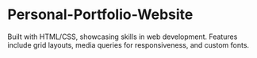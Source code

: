 # Personal-Portfolio-Website
Built with HTML/CSS, showcasing skills in web development. Features include grid layouts, media queries for responsiveness, and custom fonts.
